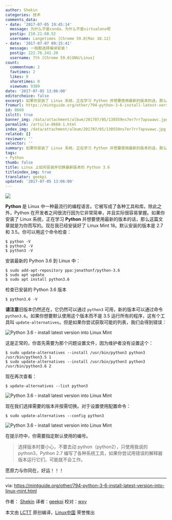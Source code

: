 ```yaml
---
author: Shekin
categories: 技术
comments_data:
- date: '2017-07-05 19:45:14'
  message: 为什么不是conda，为什么不是virtualenv呢
  postip: 210.21.68.52
  username: Langetimes [Chrome 59.0|Mac 10.12]
- date: '2017-07-07 09:15:41'
  message: 一般都选择编译安装！
  postip: 222.76.241.20
  username: 7th [Chrome 59.0|GNU/Linux]
count:
  commentnum: 2
  favtimes: 2
  likes: 0
  sharetimes: 0
  viewnum: 9389
date: '2017-07-05 13:06:00'
editorchoice: false
excerpt: 如果你安装了 Linux 系统，正在学习 Python 并想要使用最新的版本的话，那么这篇文章就是为你而写的。
fromurl: https://mintguide.org/other/794-python-3-6-install-latest-version-into-linux-mint.html
id: 8668
islctt: true
banner_img: /data/attachment/album/201707/05/130559ns7er7rr7apswawc.jpg
permalink: /article-8668-1.html
index_img: /data/attachment/album/201707/05/130559ns7er7rr7apswawc.jpg.thumb.jpg
related: []
reviewer: ''
selector: ''
summary: 如果你安装了 Linux 系统，正在学习 Python 并想要使用最新的版本的话，那么这篇文章就是为你而写的。
tags:
- Python
thumb: false
title: Linux 上如何安装并切换最新版本的 Python 3.6
titleindex_img: true
translator: geekpi
updated: '2017-07-05 13:06:00'
---
```


![](/data/attachment/album/201707/05/130559ns7er7rr7apswawc.jpg)


**Python** 是 Linux 中一种最流行的编程语言。它被写成了各种工具和库。除此之外，Python 在开发者之间很流行因为它非常简单，并且实际很容易掌握。如果你安装了 Linux 系统，正在学习 **Python** 并想要使用最新的版本的话，那么这篇文章就是为你而写的。现在我已经安装好了 Linux Mint 18。默认安装的版本是 2.7 和 3.5。你可以用这个命令检查：



```
$ python -V
$ python2 -V
$ python3 -V

```

安装最新的 Python 3.6 到 Linux 中：



```
$ sudo add-apt-repository ppa:jonathonf/python-3.6
$ sudo apt update
$ sudo apt install python3.6

```

检查已安装的 Python 3.6 版本



```
$ python3.6 -V

```

**请注意**旧版本仍然还在，它仍然可以通过 `python3` 可用，新的版本可以通过命令 `python3.6`。如果你想要默认使用这个版本而不是 3.5 运行所有的程序，这有个工具叫 `update-alternatives`。但是如果你尝试获取可能的列表，我们会得到错误：


![Python 3.6  - install latest version into Linux Mint](/data/attachment/album/201707/05/130610e7hzm8nrlmr9qn77.png)


这是正常的，你首先需要为那个问题设置文件，因为维护者没有设置这个：



```
$ sudo update-alternatives --install /usr/bin/python3 python3 /usr/bin/python3.5 1
$ sudo update-alternatives --install /usr/bin/python3 python3 /usr/bin/python3.6 2

```

现在再次查看：



```
$ update-alternatives --list python3

```

![Python 3.6  - install latest version into Linux Mint](/data/attachment/album/201707/05/130611govi7v0ogq0gvu8q.png)


现在我们选择需要的版本并按需切换。对于设置使用配置命令：



```
$ sudo update-alternatives --config python3

```

![Python 3.6  - install latest version into Linux Mint](/data/attachment/album/201707/05/130611zkh4cxco2x0135lh.png)


在提示符中，你需要指定默认使用的编号。



> 
> 选择版本时要小心，不要去动 python（python2），只使用我说的 python3，Python 2.7 编写了各种系统工具，如果你尝试用错误的解释器版本运行它们，可能就不会工作。
> 
> 
> 


愿原力与你同在，好运！！！




---


via: <https://mintguide.org/other/794-python-3-6-install-latest-version-into-linux-mint.html>


作者： [Shekin](https://mintguide.org/user/Shekin/) 译者：[geekpi](https://github.com/geekpi) 校对：[wxy](https://github.com/wxy)


本文由 [LCTT](https://github.com/LCTT/TranslateProject) 原创编译，[Linux中国](https://linux.cn/) 荣誉推出